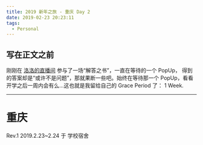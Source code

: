 ```yaml
---
title: 2019 新年之旅 - 重庆 Day 2
date: 2019-02-23 20:23:11
tags:
  - Personal
---
```



## 写在正文之前

刚刚在 [洛洛的直播间](https://www.douyu.com/12479) 参与了一场“解答之书”，一直在等待的一个 PopUp， 得到的答案却是“或许不是问题”，那就果断一些吧。始终在等待那一个 PopUp，看看开学之后一周内会有么...这也就是我留给自己的 Grace Period 了： 1 Week.

---------------------------------------------

# 重庆



Rev.1 2019.2.23~2.24 于 学校宿舍
